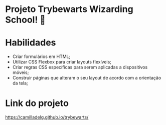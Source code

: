 # Projeto Trybewarts Wizarding School! :mage:

# Habilidades

* Criar formulários em HTML;
* Utilizar CSS Flexbox para criar layouts flexíveis;
* Criar regras CSS específicas para serem aplicadas a dispositivos móveis;
* Construir páginas que alteram o seu layout de acordo com a orientação da tela;

# Link do projeto

https://camilladelg.github.io/trybewarts/